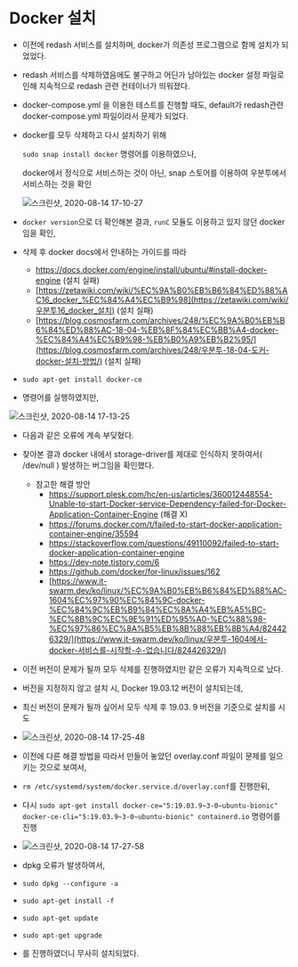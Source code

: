 # Docker 설치



* 이전에 redash 서비스를 설치하며, docker가 의존성 프로그램으로 함께 설치가 되었었다.

* redash 서비스를 삭제하였음에도 불구하고 어딘가 남아있는 docker 설정 파일로 인해 지속적으로 redash 관련 컨테이너가 띄워졌다.

* docker-compose.yml 을 이용한 테스트를 진행할 때도, default가 redash관련 docker-compose.yml 파일이라서 문제가 되었다.

* docker를 모두 삭제하고 다시 설치하기 위해 

  `sudo snap install docker` 명령어를 이용하였으나,

  docker에서 정식으로 서비스하는 것이 아닌, snap 스토어를 이용하여 우분투에서 서비스하는 것을 확인

  ![스크린샷, 2020-08-14 17-10-27](https://user-images.githubusercontent.com/58680504/90228423-2a342880-de51-11ea-82c0-63ac719c4f67.png)





* `docker version`으로 더 확인해본 결과, `runC` 모듈도 이용하고 있지 않던 docker임을 확인,
* 삭제 후 docker docs에서 안내하는 가이드를 따라 
  * https://docs.docker.com/engine/install/ubuntu/#install-docker-engine (설치 실패)
  * [https://zetawiki.com/wiki/%EC%9A%B0%EB%B6%84%ED%88%AC16_docker_%EC%84%A4%EC%B9%98](https://zetawiki.com/wiki/우분투16_docker_설치) (설치 실패) 
  * [https://blog.cosmosfarm.com/archives/248/%EC%9A%B0%EB%B6%84%ED%88%AC-18-04-%EB%8F%84%EC%BB%A4-docker-%EC%84%A4%EC%B9%98-%EB%B0%A9%EB%B2%95/](https://blog.cosmosfarm.com/archives/248/우분투-18-04-도커-docker-설치-방법/) (설치 실패)
* `sudo apt-get install docker-ce`
* 명령어를 실행하였지만, 

![스크린샷, 2020-08-14 17-13-25](https://user-images.githubusercontent.com/58680504/90228611-7e3f0d00-de51-11ea-9839-b35f90d77937.png)

* 다음과 같은 오류에 계속 부딪혔다.
* 찾아본 결과 docker 내에서 storage-driver를 제대로 인식하지 못하여서( /dev/null ) 발생하는 버그임을 확인했다.
  * 참고한 해결 방안
    * https://support.plesk.com/hc/en-us/articles/360012448554-Unable-to-start-Docker-service-Dependency-failed-for-Docker-Application-Container-Engine (해결 X)
    * https://forums.docker.com/t/failed-to-start-docker-application-container-engine/35594
    * https://stackoverflow.com/questions/49110092/failed-to-start-docker-application-container-engine
    * https://dev-note.tistory.com/6
    * https://github.com/docker/for-linux/issues/162
    * [https://www.it-swarm.dev/ko/linux/%EC%9A%B0%EB%B6%84%ED%88%AC-1604%EC%97%90%EC%84%9C-docker-%EC%84%9C%EB%B9%84%EC%8A%A4%EB%A5%BC-%EC%8B%9C%EC%9E%91%ED%95%A0-%EC%88%98-%EC%97%86%EC%8A%B5%EB%8B%88%EB%8B%A4/824426329/](https://www.it-swarm.dev/ko/linux/우분투-1604에서-docker-서비스를-시작할-수-없습니다/824426329/)
* 이전 버전이 문제가 될까 모두 삭제를 진행하였지만 같은 오류가 지속적으로 났다. 



* 버전을 지정하지 않고 설치 시, Docker 19.03.12 버전이 설치되는데, 
* 최신 버전이 문제가 될까 싶어서 모두 삭제 후 19.03. 9 버전을 기준으로 설치를 시도
* ![스크린샷, 2020-08-14 17-25-48](https://user-images.githubusercontent.com/58680504/90229661-3d47f800-de53-11ea-87e2-3464d66fc5fd.png)

* 이전에 다른 해결 방법을 따라서 만들어 놓았던 overlay.conf 파일이 문제를 일으키는 것으로 보여서, 
* `rm /etc/systemd/system/docker.service.d/overlay.conf`를 진행한뒤,
* 다시  `sudo apt-get install docker-ce="5:19.03.9~3-0~ubuntu-bionic" docker-ce-cli="5:19.03.9~3-0~ubuntu-bionic" containerd.io` 명령어를 진행
* ![스크린샷, 2020-08-14 17-27-58](https://user-images.githubusercontent.com/58680504/90229837-8ac46500-de53-11ea-99f4-7279e8ef2078.png)

* dpkg 오류가 발생하여서, 
* `sudo dpkg --configure -a`
* `sudo apt-get install -f`
* `sudo apt-get update`
* `sudo apt-get upgrade`
* 를 진행하였더니 무사히 설치되었다. 




